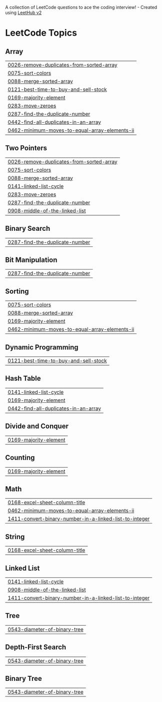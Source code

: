 A collection of LeetCode questions to ace the coding interview! - Created using [LeetHub v2](https://github.com/arunbhardwaj/LeetHub-2.0)
<!---LeetCode Topics Start-->
# LeetCode Topics
## Array
|  |
| ------- |
| [0026-remove-duplicates-from-sorted-array](https://github.com/Subby575/-CrackYourInternship/tree/master/0026-remove-duplicates-from-sorted-array) |
| [0075-sort-colors](https://github.com/Subby575/-CrackYourInternship/tree/master/0075-sort-colors) |
| [0088-merge-sorted-array](https://github.com/Subby575/-CrackYourInternship/tree/master/0088-merge-sorted-array) |
| [0121-best-time-to-buy-and-sell-stock](https://github.com/Subby575/-CrackYourInternship/tree/master/0121-best-time-to-buy-and-sell-stock) |
| [0169-majority-element](https://github.com/Subby575/-CrackYourInternship/tree/master/0169-majority-element) |
| [0283-move-zeroes](https://github.com/Subby575/-CrackYourInternship/tree/master/0283-move-zeroes) |
| [0287-find-the-duplicate-number](https://github.com/Subby575/-CrackYourInternship/tree/master/0287-find-the-duplicate-number) |
| [0442-find-all-duplicates-in-an-array](https://github.com/Subby575/-CrackYourInternship/tree/master/0442-find-all-duplicates-in-an-array) |
| [0462-minimum-moves-to-equal-array-elements-ii](https://github.com/Subby575/-CrackYourInternship/tree/master/0462-minimum-moves-to-equal-array-elements-ii) |
## Two Pointers
|  |
| ------- |
| [0026-remove-duplicates-from-sorted-array](https://github.com/Subby575/-CrackYourInternship/tree/master/0026-remove-duplicates-from-sorted-array) |
| [0075-sort-colors](https://github.com/Subby575/-CrackYourInternship/tree/master/0075-sort-colors) |
| [0088-merge-sorted-array](https://github.com/Subby575/-CrackYourInternship/tree/master/0088-merge-sorted-array) |
| [0141-linked-list-cycle](https://github.com/Subby575/-CrackYourInternship/tree/master/0141-linked-list-cycle) |
| [0283-move-zeroes](https://github.com/Subby575/-CrackYourInternship/tree/master/0283-move-zeroes) |
| [0287-find-the-duplicate-number](https://github.com/Subby575/-CrackYourInternship/tree/master/0287-find-the-duplicate-number) |
| [0908-middle-of-the-linked-list](https://github.com/Subby575/-CrackYourInternship/tree/master/0908-middle-of-the-linked-list) |
## Binary Search
|  |
| ------- |
| [0287-find-the-duplicate-number](https://github.com/Subby575/-CrackYourInternship/tree/master/0287-find-the-duplicate-number) |
## Bit Manipulation
|  |
| ------- |
| [0287-find-the-duplicate-number](https://github.com/Subby575/-CrackYourInternship/tree/master/0287-find-the-duplicate-number) |
## Sorting
|  |
| ------- |
| [0075-sort-colors](https://github.com/Subby575/-CrackYourInternship/tree/master/0075-sort-colors) |
| [0088-merge-sorted-array](https://github.com/Subby575/-CrackYourInternship/tree/master/0088-merge-sorted-array) |
| [0169-majority-element](https://github.com/Subby575/-CrackYourInternship/tree/master/0169-majority-element) |
| [0462-minimum-moves-to-equal-array-elements-ii](https://github.com/Subby575/-CrackYourInternship/tree/master/0462-minimum-moves-to-equal-array-elements-ii) |
## Dynamic Programming
|  |
| ------- |
| [0121-best-time-to-buy-and-sell-stock](https://github.com/Subby575/-CrackYourInternship/tree/master/0121-best-time-to-buy-and-sell-stock) |
## Hash Table
|  |
| ------- |
| [0141-linked-list-cycle](https://github.com/Subby575/-CrackYourInternship/tree/master/0141-linked-list-cycle) |
| [0169-majority-element](https://github.com/Subby575/-CrackYourInternship/tree/master/0169-majority-element) |
| [0442-find-all-duplicates-in-an-array](https://github.com/Subby575/-CrackYourInternship/tree/master/0442-find-all-duplicates-in-an-array) |
## Divide and Conquer
|  |
| ------- |
| [0169-majority-element](https://github.com/Subby575/-CrackYourInternship/tree/master/0169-majority-element) |
## Counting
|  |
| ------- |
| [0169-majority-element](https://github.com/Subby575/-CrackYourInternship/tree/master/0169-majority-element) |
## Math
|  |
| ------- |
| [0168-excel-sheet-column-title](https://github.com/Subby575/-CrackYourInternship/tree/master/0168-excel-sheet-column-title) |
| [0462-minimum-moves-to-equal-array-elements-ii](https://github.com/Subby575/-CrackYourInternship/tree/master/0462-minimum-moves-to-equal-array-elements-ii) |
| [1411-convert-binary-number-in-a-linked-list-to-integer](https://github.com/Subby575/-CrackYourInternship/tree/master/1411-convert-binary-number-in-a-linked-list-to-integer) |
## String
|  |
| ------- |
| [0168-excel-sheet-column-title](https://github.com/Subby575/-CrackYourInternship/tree/master/0168-excel-sheet-column-title) |
## Linked List
|  |
| ------- |
| [0141-linked-list-cycle](https://github.com/Subby575/-CrackYourInternship/tree/master/0141-linked-list-cycle) |
| [0908-middle-of-the-linked-list](https://github.com/Subby575/-CrackYourInternship/tree/master/0908-middle-of-the-linked-list) |
| [1411-convert-binary-number-in-a-linked-list-to-integer](https://github.com/Subby575/-CrackYourInternship/tree/master/1411-convert-binary-number-in-a-linked-list-to-integer) |
## Tree
|  |
| ------- |
| [0543-diameter-of-binary-tree](https://github.com/Subby575/-CrackYourInternship/tree/master/0543-diameter-of-binary-tree) |
## Depth-First Search
|  |
| ------- |
| [0543-diameter-of-binary-tree](https://github.com/Subby575/-CrackYourInternship/tree/master/0543-diameter-of-binary-tree) |
## Binary Tree
|  |
| ------- |
| [0543-diameter-of-binary-tree](https://github.com/Subby575/-CrackYourInternship/tree/master/0543-diameter-of-binary-tree) |
<!---LeetCode Topics End-->